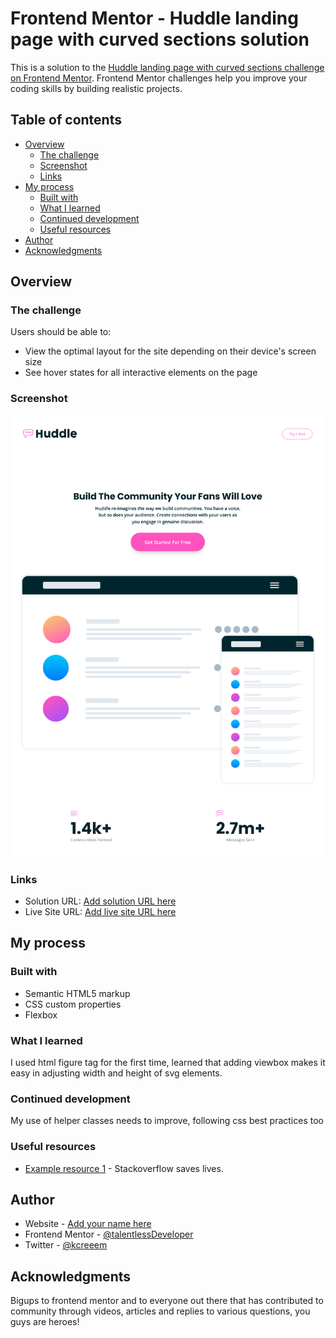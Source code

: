 # Frontend Mentor - Huddle landing page with curved sections solution

This is a solution to the [Huddle landing page with curved sections challenge on Frontend Mentor](https://www.frontendmentor.io/challenges/huddle-landing-page-with-curved-sections-5ca5ecd01e82137ec91a50f2). Frontend Mentor challenges help you improve your coding skills by building realistic projects.

## Table of contents

- [Overview](#overview)
  - [The challenge](#the-challenge)
  - [Screenshot](#screenshot)
  - [Links](#links)
- [My process](#my-process)
  - [Built with](#built-with)
  - [What I learned](#what-i-learned)
  - [Continued development](#continued-development)
  - [Useful resources](#useful-resources)
- [Author](#author)
- [Acknowledgments](#acknowledgments)

## Overview

### The challenge

Users should be able to:

- View the optimal layout for the site depending on their device's screen size
- See hover states for all interactive elements on the page

### Screenshot

![](./images/screenshot-huddle1.png)

### Links

- Solution URL: [Add solution URL here](https://github.com/talentlessDeveloper/huddle-landing-page)
- Live Site URL: [Add live site URL here](https://talentlessDeveloper.github.io/huddle-landing-page)

## My process

### Built with

- Semantic HTML5 markup
- CSS custom properties
- Flexbox

### What I learned

I used html figure tag for the first time, learned that adding viewbox makes it easy in adjusting width and height of svg elements.

### Continued development

My use of helper classes needs to improve, following css best practices too

### Useful resources

- [Example resource 1](https://www.stackoverflow.com) - Stackoverflow saves lives.

## Author

- Website - [Add your name here](https://www.your-site.com)
- Frontend Mentor - [@talentlessDeveloper](https://www.frontendmentor.io/profile/talentlessDeveloper)
- Twitter - [@kcreeem](https://www.twitter.com/kcreeem)

## Acknowledgments

Bigups to frontend mentor and to everyone out there that has contributed to community through videos, articles and replies to various questions, you guys are heroes!
